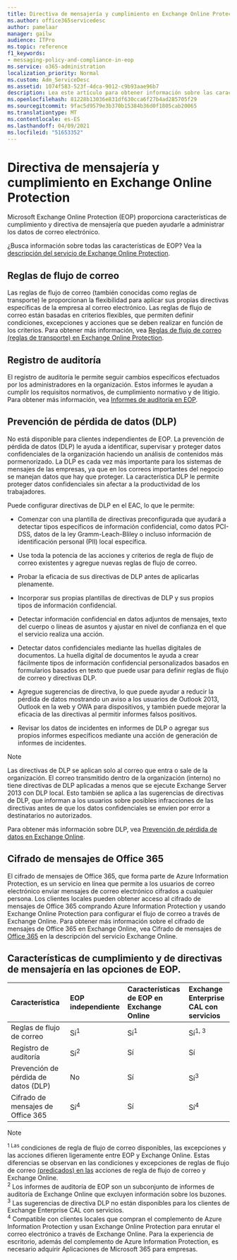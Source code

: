 ```yaml
---
title: Directiva de mensajería y cumplimiento en Exchange Online Protection
ms.author: office365servicedesc
author: pamelaar
manager: gailw
audience: ITPro
ms.topic: reference
f1_keywords:
- messaging-policy-and-compliance-in-eop
ms.service: o365-administration
localization_priority: Normal
ms.custom: Adm_ServiceDesc
ms.assetid: 1074f583-523f-4dca-9012-c9b93aae96b7
description: Lea este artículo para obtener información sobre las características de cumplimiento y directiva de mensajería en Microsoft Exchange Online Protection (EOP).
ms.openlocfilehash: 81228b13036e831df630cca6f27b4ad285705f29
ms.sourcegitcommit: 9fac5d9579e3b370b15384b36d0f1805cab20065
ms.translationtype: MT
ms.contentlocale: es-ES
ms.lasthandoff: 04/09/2021
ms.locfileid: "51653352"
---
```

# <a name="messaging-policy-and-compliance-in-exchange-online-protection"></a>Directiva de mensajería y cumplimiento en Exchange Online Protection

Microsoft Exchange Online Protection (EOP) proporciona características de cumplimiento y directiva de mensajería que pueden ayudarle a administrar los datos de correo electrónico.

¿Busca información sobre todas las características de EOP? Vea la [descripción del servicio de Exchange Online Protection](exchange-online-protection-service-description.md).

## <a name="mail-flow-rules"></a>Reglas de flujo de correo

Las reglas de flujo de correo (también conocidas como reglas de transporte) le proporcionan la flexibilidad para aplicar sus propias directivas específicas de la empresa al correo electrónico. Las reglas de flujo de correo están basadas en criterios flexibles, que permiten definir condiciones, excepciones y acciones que se deben realizar en función de los criterios. Para obtener más información, vea [Reglas de flujo de correo (reglas de transporte) en Exchange Online Protection](/microsoft-365/security/office-365-security/mail-flow-rules-transport-rules-0).

## <a name="audit-logging"></a>Registro de auditoría

El registro de auditoría le permite seguir cambios específicos efectuados por los administradores en la organización. Estos informes le ayudan a cumplir los requisitos normativos, de cumplimiento normativo y de litigio. Para obtener más información, vea [Informes de auditoría en EOP](/microsoft-365/security/office-365-security/auditing-reports-in-eop).

## <a name="data-loss-prevention-dlp"></a>Prevención de pérdida de datos (DLP)

No está disponible para clientes independientes de EOP. La prevención de pérdida de datos (DLP) le ayuda a identificar, supervisar y proteger datos confidenciales de la organización haciendo un análisis de contenidos más pormenorizado. La DLP es cada vez más importante para los sistemas de mensajes de las empresas, ya que en los correos importantes del negocio se manejan datos que hay que proteger. La característica DLP le permite proteger datos confidenciales sin afectar a la productividad de los trabajadores.

Puede configurar directivas de DLP en el EAC, lo que le permite:

- Comenzar con una plantilla de directivas preconfigurada que ayudará a detectar tipos específicos de información confidencial, como datos PCI-DSS, datos de la ley Gramm-Leach-Bliley o incluso información de identificación personal (PII) local específica.

- Use toda la potencia de las acciones y criterios de regla de flujo de correo existentes y agregue nuevas reglas de flujo de correo.

- Probar la eficacia de sus directivas de DLP antes de aplicarlas plenamente.

- Incorporar sus propias plantillas de directivas de DLP y sus propios tipos de información confidencial.

- Detectar información confidencial en datos adjuntos de mensajes, texto del cuerpo o líneas de asuntos y ajustar en nivel de confianza en el que el servicio realiza una acción.

- Detectar datos confidenciales mediante las huellas digitales de documentos. La huella digital de documentos le ayuda a crear fácilmente tipos de información confidencial personalizados basados en formularios basados en texto que puede usar para definir reglas de flujo de correo y directivas DLP.

- Agregue sugerencias de directiva, lo que puede ayudar a reducir la pérdida de datos mostrando un aviso a los usuarios de Outlook 2013, Outlook en la web y OWA para dispositivos, y también puede mejorar la eficacia de las directivas al permitir informes falsos positivos.

- Revisar los datos de incidentes en informes de DLP o agregar sus propios informes específicos mediante una acción de generación de informes de incidentes.

> [!NOTE]
> Las directivas de DLP se aplican solo al correo que entra o sale de la organización. El correo transmitido dentro de la organización (interno) no tiene directivas de DLP aplicadas a menos que se ejecute Exchange Server 2013 con DLP local. Esto también se aplica a las sugerencias de directivas de DLP, que informan a los usuarios sobre posibles infracciones de las directivas antes de que los datos confidenciales se envíen por error a destinatarios no autorizados.

Para obtener más información sobre DLP, vea [Prevención de pérdida de datos en Exchange Online](/exchange/security-and-compliance/data-loss-prevention/data-loss-prevention).

## <a name="office-365-message-encryption"></a>Cifrado de mensajes de Office 365

El cifrado de mensajes de Office 365, que forma parte de Azure Information Protection, es un servicio en línea que permite a los usuarios de correo electrónico enviar mensajes de correo electrónico cifrados a cualquier persona. Los clientes locales pueden obtener acceso al cifrado de mensajes de Office 365 comprando Azure Information Protection y usando Exchange Online Protection para configurar el flujo de correo a través de Exchange Online. Para obtener más información sobre el cifrado de mensajes de Office 365 en Exchange Online, vea Cifrado de mensajes de [Office 365](../exchange-online-service-description/message-policy-and-compliance.md#office-365-message-encryption) en la descripción del servicio Exchange Online.

## <a name="messaging-policy-and-compliance-features-across-eop-options"></a>Características de cumplimiento y de directivas de mensajería en las opciones de EOP.

| Característica | EOP independiente | Características de EOP en <br/> Exchange Online | Exchange Enterprise <br/> CAL con servicios |
|:-----|:-----|:-----|:-----|
|Reglas de flujo de correo|Sí<sup>1</sup>|Sí<sup>1</sup>|Sí<sup>1, 3</sup>|
|Registro de auditoría|Sí<sup>2</sup>|Sí|Sí|
|Prevención de pérdida de datos (DLP)|No|Sí|Sí<sup>3</sup>|
|Cifrado de mensajes de Office 365|Sí<sup>4</sup>|Sí|Sí<sup>4</sup>|

> [!NOTE]
> <sup>1 Las</sup> condiciones de regla de flujo de correo disponibles, las excepciones y las acciones difieren ligeramente entre EOP y Exchange Online. Estas diferencias se observan en las condiciones y excepciones [](/Exchange/security-and-compliance/mail-flow-rules/mail-flow-rule-actions)de reglas de flujo de correo [(predicados) en las](/Exchange/security-and-compliance/mail-flow-rules/conditions-and-exceptions) acciones de regla de flujo de correo y Exchange Online. <br/>
> <sup>2</sup> Los informes de auditoría de EOP son un subconjunto de informes de auditoría de Exchange Online que excluyen información sobre los buzones. <br/>
> <sup>3</sup> Las sugerencias de directiva DLP no están disponibles para los clientes de Exchange Enterprise CAL con servicios. <br/>
> <sup>4</sup> Compatible con clientes locales que compran el complemento de Azure Information Protection y usan Exchange Online Protection para enrutar el correo electrónico a través de Exchange Online. Para la experiencia de escritorio, además del complemento de Azure Information Protection, es necesario adquirir Aplicaciones de Microsoft 365 para empresas. <br/>